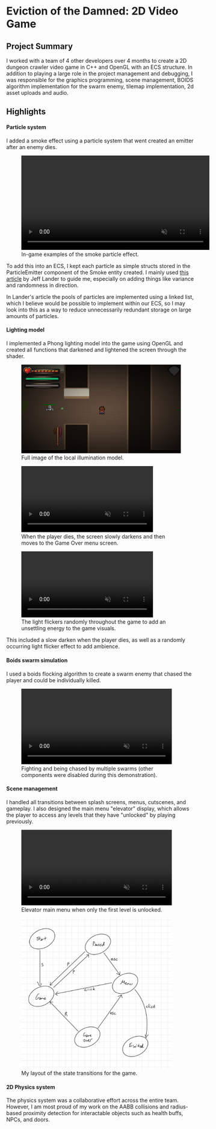 <h1 :class="$style.header">Eviction of the Damned: 2D Video Game</h1>


<h2>Project Summary</h2>

I worked with a team of 4 other developers over 4 months to create a 2D dungeon crawler video game in C++ and OpenGL with an ECS structure. In addition to playing a large role in the project management and debugging, I was responsible for the graphics programming, scene management, BOIDS algorithm implementation for the swarm enemy, tilemap implementation, 2d asset uploads and audio.


<h2>Highlights</h2>

<h4 :class="$style.highlighthead">Particle system</h4>

I added a smoke effect using a particle system that went created an emitter after an enemy dies.

<figure>
  <video controls loop width="500" autoplay muted :class="$style.media">
    <source src="./media/eviction_game/particles.mp4" type="video/mp4">
  </video>
  <figcaption :class="$style.figcaption">In-game examples of the smoke particle effect.</figcaption>
</figure>

To add this into an ECS, I kept each particle as simple structs stored in the ParticleEmitter component of the Smoke entity created. I mainly used <a href="https://www.lri.fr/perso/~mbl/ENS/IG2/devoir2/files/docs/particles.pdf">this article</a> by Jeff Lander to guide me, especially on adding things like variance and randomness in direction. 

In Lander's article the pools of particles are implemented using a linked list, which I believe would be possible to implement within our ECS, so I may look into this as a way to reduce unnecessarily redundant storage on large amounts of particles.

<h4 :class="$style.highlighthead">Lighting model</h4>

I implemented a Phong lighting model into the game using OpenGL and created all functions that darkened and lightened the screen through the shader. 

<figure> 
  <img src="./media/eviction_game/game_lighting.png" width="500" :class="$style.media">
  <figcaption :class="$style.figcaption">Full image of the local illumination model.</figcaption>
</figure>

<figure>
  <video controls loop width="350" autoplay muted :class="$style.media">
    <source src="./media/eviction_game/death.mp4" type="video/mp4">
  </video>
  <figcaption :class="$style.figcaption">When the player dies, the screen slowly darkens and then moves to the Game Over menu screen.</figcaption>
</figure>

<figure>
  <video controls loop width="350" autoplay muted :class="$style.media">
    <source src="./media/eviction_game/light_flicker.mp4" type="video/mp4">
  </video>
  <figcaption :class="$style.figcaption">The light flickers randomly throughout the game to add an unsettling energy to the game visuals.</figcaption>
</figure>


This included a slow darken when the player dies, as well as a randomly occurring light flicker effect to add ambience.

<h4 :class="$style.highlighthead">Boids swarm simulation</h4>

I used a boids flocking algorithm to create a swarm enemy that chased the player and could be individually killed.

<figure>
  <video controls loop width="400" autoplay muted :class="$style.media">
    <source src="./media/eviction_game/boids.mp4" type="video/mp4">
  </video>
  <figcaption :class="$style.figcaption">Fighting and being chased by multiple swarms (other components were disabled during this demonstration).</figcaption>
</figure>

<h4 :class="$style.highlighthead">Scene management</h4>

I handled all transitions between splash screens, menus, cutscenes, and gameplay. I also designed the main menu "elevator" display, which allows the player to access any levels that they have "unlocked" by playing previously.

<figure>
  <video controls loop width="400" autoplay muted :class="$style.media">
    <source src="./media/eviction_game/elevator.mp4" type="video/mp4">
  </video>
  <figcaption :class="$style.figcaption">Elevator main menu when only the first level is unlocked.</figcaption>
</figure>

<figure> 
  <img src="./media/eviction_game/statemap.png" width="400" :class="$style.media">
  <figcaption :class="$style.figcaption">My layout of the state transitions for the game.</figcaption>
</figure>



<h4 :class="$style.highlighthead">2D Physics system</h4>

The physics system was a collaborative effort across the entire team. However, I am most proud of my work on the AABB collisions and radius-based proximity detection for interactable objects such as health buffs, NPCs, and doors.

<style module>
.header {
  padding-left: 10%
}

.highlighthead {
  text-decoration: underline
}

.figcaption {
  font-size: 12px !important;
}

.media {
  border: 5px solid rgb(38, 27, 27);
  border-radius: 3px;
}

</style>
